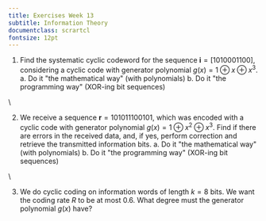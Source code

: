 ```yaml
---
title: Exercises Week 13
subtitle: Information Theory
documentclass: scrartcl
fontsize: 12pt
---
```


1. Find the systematic cyclic codeword for the sequence $\mathbf{i} = [1 0 1 0 0 0 1 1 0 0]$, 
considering a cyclic code with generator polynomial $g(x) = 1\oplus x \oplus x^3$.
    a. Do it "the mathematical way" (with polynomials)
    b. Do it "the programming way" (XOR-ing bit sequences)
    
\ 

2. We receive a sequence $\mathbf{r} = 101011100101$, which was encoded with
a cyclic code with generator polynomial $g(x) = 1\oplus x^2 \oplus x^3$.
Find if there are errors in the received data, and, if yes, perform correction and retrieve the 
transmitted information bits.
    a. Do it "the mathematical way" (with polynomials)
    b. Do it "the programming way" (XOR-ing bit sequences)

\ 

3. We do cyclic coding on information words of length $k = 8$ bits.
We want the coding rate $R$ to be at most $0.6$. What degree must the generator polynomial $g(x)$ have?

